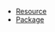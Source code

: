 - [Resource](https://github.com/HoshikawaRyuukou/UnityDev/blob/main/Resource.md)
- [Package](https://github.com/HoshikawaRyuukou/UnityDev/blob/main/Package.md) 
